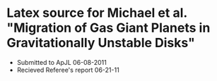 # Latex source for Michael et al. "Migration of Gas Giant Planets in Gravitationally Unstable Disks"

* Submitted to ApJL 06-08-2011
* Recieved Referee's report 06-21-11
